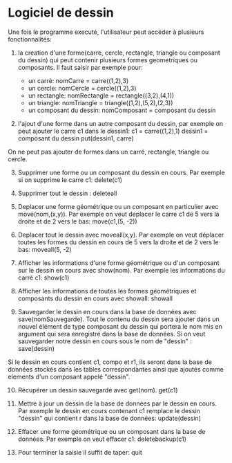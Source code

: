 # Logiciel de dessin

Une fois le programme executé, l'utilisateur peut accéder à plusieurs fonctionnalités:

1. la creation d'une forme(carre, cercle, rectangle, triangle ou composant du dessin) qui peut contenir plusieurs formes geometriques ou composants.
Il faut saisir par exemple pour:
	* un carré: 
	nomCarre = carre((1,2),3)
	* un cercle:
	nomCercle = cercle((1,2),3)
	* un rectangle:
	nomRectangle = rectangle((3,2),(4,1))
	* un triangle:
	nomTriangle = triangle((1,2),(5,2),(2,3))
	* un composant du dessin:
	nomComposant = composant du dessin
	
2. l'ajout d'une forme dans un autre composant du dessin, par exemple on peut ajouter le carre c1 dans le dessin1:
	c1 = carre((1,2),1)
	dessin1 = composant du dessin
	put(dessin1, carre)

On ne peut pas ajouter de formes dans un carré, rectangle, triangle ou cercle.

3. Supprimer une forme ou un composant du dessin en cours. Par exemple si on supprime le carre c1:
	delete(c1)

4. Supprimer tout le dessin :
	deleteall
	
5. Deplacer une forme géométrique ou un composant en particulier avec move(nom,(x,y)). Par exemple on veut deplacer le carre c1 de 5 vers la droite et de 2 vers le bas:
	move(c1,(5, -2))

6. Deplacer tout le dessin avec moveall(x,y). Par exemple on veut déplacer toutes les formes du dessin en cours de 5 vers la droite et de 2 vers le bas:
	moveall(5, -2)
	
7. Afficher les informations d'une forme géométrique ou d'un composant sur le dessin en cours avec show(nom). Par exemple les informations du carré c1:
	show(c1)
	
8. Afficher les informations de toutes les formes géométriques et composants du dessin en cours avec showall:
	showall
	
9. Sauvegarder le dessin en cours dans la base de données avec save(nomSauvegarde). Tout le contenu du dessin sera ajouter dans un nouvel élément
de type composant du dessin qui portera le nom mis en argument qui sera enregistré dans la base de données. Si on veut sauvegarder notre dessin en
cours sous le nom de "dessin" :
	save(dessin)
	
Si le dessin en cours contient c1, compo et r1, ils seront dans la base de données stockés dans les tables correspondantes ainsi que ajoutés comme elements
d'un composant appelé "dessin".

10. Récupérer un dessin sauvegardé avec get(nom).
	get(c1)
	
11. Mettre à jour un dessin de la base de données par le dessin en cours. Par exemple le dessin en cours contenant c1 remplace le dessin "dessin" qui contient r dans 
la base de données:
	update(dessin)
	
12. Effacer une forme géométrique ou un composant dans la base de données. Par exemple on veut effacer c1:
	deletebackup(c1)
	
13. Pour terminer la saisie il suffit de taper:
	quit
